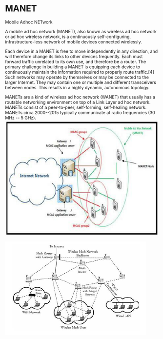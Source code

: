 # MANET


Mobile Adhoc NETwork

A mobile ad hoc network (MANET), also known as wireless ad hoc network
or ad hoc wireless network, is a continuously self-configuring,
infrastructure-less network of mobile devices connected wirelessly.

Each device in a MANET is free to move independently in any direction,
and will therefore change its links to other devices frequently. Each
must forward traffic unrelated to its own use, and therefore be a
router. The primary challenge in building a MANET is equipping each
device to continuously maintain the information required to properly
route traffic.\[4\] Such networks may operate by themselves or may be
connected to the larger Internet. They may contain one or multiple and
different transceivers between nodes. This results in a highly dynamic,
autonomous topology.

MANETs are a kind of wireless ad hoc network (WANET) that usually has a
routable networking environment on top of a Link Layer ad hoc network.
MANETs consist of a peer-to-peer, self-forming, self-healing network.
MANETs circa 2000--2015 typically communicate at radio frequencies (30
MHz -- 5 GHz).\
![](./images/15008551.png?width=480)

![](./images/15008557.png?width=462)

